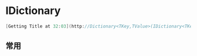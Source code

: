 # IDictionary

```C#
[Getting Title at 32:03](http://Dictionary<TKey,TValue>(IDictionary<TKey,TValue>)构造函数：初始化 Dictionary<TKey,TValue> 类的新实例，该实例包含从指定的 IDictionary<TKey,TValue> 复制的元素并为键类型使用默认的相等比较器。)
```

## 常用

```c#

```
